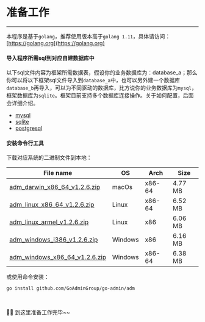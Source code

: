 # 准备工作
---

本程序是基于```golang```，推荐使用版本高于```golang 1.11```，具体请访问：[https://golang.org](https://golang.org)

#### 导入程序所需sql到对应<strong>自建数据库</strong>中

以下sql文件内容为框架所需数据表，假设你的业务数据库为：database_a；那么你可以将以下框架sql文件导入到```database_a```中，也可以另外建一个数据库```database_b```再导入，可以为不同驱动的数据库，比方说你的业务数据库为```mysql```，框架数据库为```sqlite```。框架目前支持多个数据库连接操作。关于如何配置，后面会详细介绍。

- [mysql](https://raw.githubusercontent.com/GoAdminGroup/go-admin/master/data/admin.sql)
- [sqlite](https://raw.githubusercontent.com/GoAdminGroup/go-admin/master/data/admin.db)
- [postgresql](https://raw.githubusercontent.com/GoAdminGroup/go-admin/master/data/admin.pgsql)

#### 安装命令行工具

下载对应系统的二进制文件到本地：

|  File name   | OS  | Arch  | Size  |
|  ----  | ----  | ----  |----  |
| [adm_darwin_x86_64_v1.2.6.zip](http://file.go-admin.cn/go_admin/cli/v1_2_6/adm_darwin_x86_64_v1.2.6.zip)  | macOs | x86-64 | 4.77 MB
| [adm_linux_x86_64_v1.2.6.zip](http://file.go-admin.cn/go_admin/cli/v1_2_6/adm_linux_x86_64_v1.2.6.zip)  | Linux | x86-64   | 6.52 MB
| [adm_linux_armel_v1.2.6.zip](http://file.go-admin.cn/go_admin/cli/v1_2_6/adm_linux_armel_v1.2.6.zip)  | Linux | x86   | 6.06 MB
| [adm_windows_i386_v1.2.6.zip](http://file.go-admin.cn/go_admin/cli/v1_2_6/adm_windows_i386_v1.2.6.zip)  | Windows | x86  |6.16 MB
| [adm_windows_x86_64_v1.2.6.zip](http://file.go-admin.cn/go_admin/cli/v1_2_6/adm_windows_x86_64_v1.2.6.zip)  | Windows | x86-64   |6.38 MB



或使用命令安装：

```
go install github.com/GoAdminGroup/go-admin/adm
```

<br>

🍺🍺 到这里准备工作完毕~~